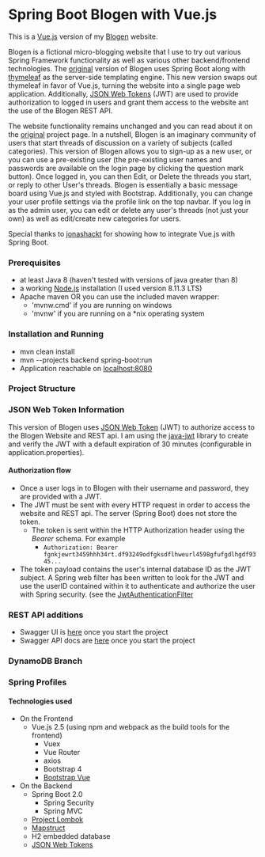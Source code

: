 Spring Boot Blogen with Vue.js
===================================
This is a [Vue.js](https://vuejs.org) version of my [Blogen](https://github.com/strohs/springboot-blogen) website.

Blogen is a fictional micro-blogging website that I use to try out various Spring Framework functionality as well as
 various other backend/frontend technologies. The [original](https://github.com/strohs/springboot-blogen) version 
 of Blogen uses Spring Boot along with [thymeleaf](https://www.thymeleaf.org/) as the server-side templating 
 engine. This new version swaps out thymeleaf in favor of Vue.js, turning the website into a single 
 page web application. 
 Additionally, [JSON Web Tokens](https://jwt.io/introduction/) (JWT) are used to provide authorization to logged in 
 users and grant them access to the website ant the use of the Blogen REST API. 

The website functionality remains unchanged and you can read about it on the 
[original](https://github.com/strohs/springboot-blogen) project page. In a nutshell, Blogen is an imaginary community
of users that start threads of discussion on a variety of subjects (called categories). This version of Blogen
 allows you to sign-up as a new user, or you can use a pre-existing user (the pre-existing user names and passwords 
  are available on the login page by clicking the question mark button). 
  Once logged in, you can then Edit, or Delete the threads you start, or reply to other User's threads. 
  Blogen is essentially a basic message board using Vue.js and styled with Bootstrap. Additionally, you can 
  change your user profile settings via the profile link on the top navbar. If you log in as the admin user, 
  you can edit or delete any user's threads (not just your own) as well as edit/create new categories for users.  

Special thanks to [jonashackt](https://github.com/jonashackt/spring-boot-vuejs) for showing how to integrate Vue.js
with Spring Boot.


### Prerequisites
* at least Java 8 (haven't tested with versions of java greater than 8)
* a working [Node.js](https://nodejs.org/) installation (I used version 8.11.3 LTS)
* Apache maven OR you can use the included maven wrapper:
    * 'mvnw.cmd' if you are running on windows
    * 'mvnw' if you are running on a *nix operating system 


### Installation and Running
* mvn clean install
* mvn --projects backend spring-boot:run
* Application reachable on [localhost:8080](http://localhost:8080/)

### Project Structure


### JSON Web Token Information
This version of Blogen uses [JSON Web Token](https://jwt.io/introduction/) (JWT) to authorize access to the 
Blogen Website and REST api. I am using the [java-jwt](https://github.com/auth0/java-jwt) library to create 
and verify the JWT with a default expiration of 30 minutes (configurable in application.properties).

#### Authorization flow
* Once a user logs in to Blogen with their username and password, they are provided with a JWT. 
* The JWT must be sent with every HTTP request in order to access the website and REST api. 
The server (Spring Boot) does not store the token.
    * The token is sent within the HTTP Authorization header using the *Bearer* schema. For example
        * `Authorization: Bearer fgnkjewrt3459hhh34rt.df93249odfgksdflhweurl4598gfufgdlhgdf9345...`
* The token payload contains the user's internal database ID as the JWT subject. A Spring web 
filter has been written to look for the JWT and use the userID contained within it to authenticate 
and authorize the user with Spring security. 
(see the [JwtAuthenticationFilter](https://github.com/strohs/springboot-blogen-vuejs/blob/master/backend/src/main/java/com/blogen/services/security/JwtAuthenticationFilter.java)  



### REST API additions
* Swagger UI is [here](http://localhost:8080/swagger-ui.html#/) once you start the project
* Swagger API docs are [here](http://localhost:8080/v2/api-docs) once you start the project

### DynamoDB Branch

### Spring Profiles

#### Technologies used
* On the Frontend
    * Vue.js 2.5 (using npm and webpack as the build tools for the frontend)
        * Vuex
        * Vue Router
        * axios
        * Bootstrap 4
        * [Bootstrap Vue](https://bootstrap-vue.js.org/)
* On the Backend
    * Spring Boot 2.0
        * Spring Security
        * Spring MVC
    * [Project Lombok](https://projectlombok.org/)
    * [Mapstruct](http://mapstruct.org/)
    * H2 embedded database
    * [JSON Web Tokens](https://jwt.io/introduction/)